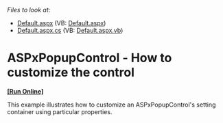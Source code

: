 <!-- default file list -->
*Files to look at*:

* [Default.aspx](./CS/WebSite/Default.aspx) (VB: [Default.aspx](./VB/WebSite/Default.aspx))
* [Default.aspx.cs](./CS/WebSite/Default.aspx.cs) (VB: [Default.aspx.vb](./VB/WebSite/Default.aspx.vb))
<!-- default file list end -->
# ASPxPopupControl - How to customize the control
<!-- run online -->
**[[Run Online]](https://codecentral.devexpress.com/e3613/)**
<!-- run online end -->


<p>This example illustrates how to customize an ASPxPopupControl's setting container using particular properties.</p><br />


<br/>


